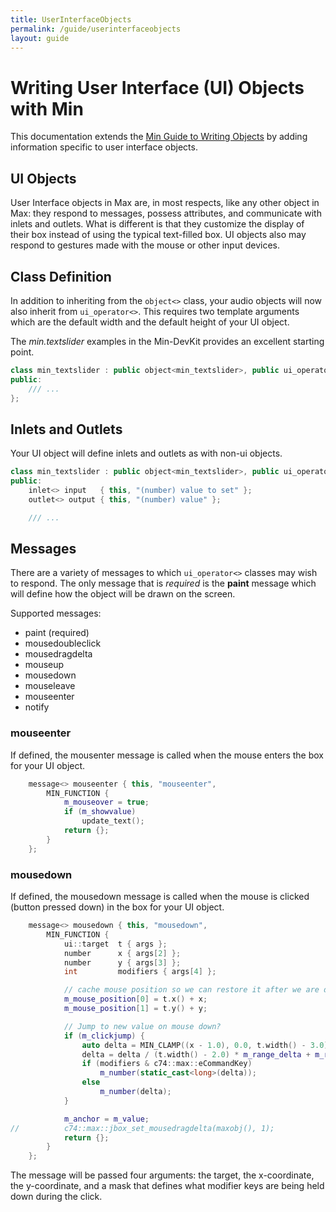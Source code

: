 ```yaml
---
title: UserInterfaceObjects
permalink: /guide/userinterfaceobjects
layout: guide
---
```

# Writing User Interface (UI) Objects with Min

This documentation extends the [Min Guide to Writing Objects](./GuideToWritingObjects) by adding information specific to user interface objects.

## UI Objects

User Interface objects in Max are, in most respects, like any other object in Max: they respond to messages, possess attributes, and communicate with inlets and outlets. What is different is that they customize the display of their box instead of using the typical text-filled box. UI objects also may respond to gestures made with the mouse or other input devices.

## Class Definition

In addition to inheriting from the `object<>` class, your audio objects will now also inherit from `ui_operator<>`. This requires two template arguments which are the default width and the default height of your UI object.

The *min.textslider* examples in the Min-DevKit provides an excellent starting point.

```c++
class min_textslider : public object<min_textslider>, public ui_operator<140,24> {
public:
	/// ...
};
```

## Inlets and Outlets

Your UI object will define inlets and outlets as with non-ui objects. 

```c++
class min_textslider : public object<min_textslider>, public ui_operator<140,24> {
public:
	inlet<>	input	{ this, "(number) value to set" };
	outlet<> output	{ this, "(number) value" };

	/// ...
```

## Messages

There are a variety of messages  to which `ui_operator<>` classes may wish to respond. The only message that is *required* is the **paint** message which will define how the object will be drawn on the screen.

Supported messages:

* paint (required)
* mousedoubleclick
* mousedragdelta
* mouseup
* mousedown
* mouseleave
* mouseenter
* notify





### mouseenter

If defined, the mousenter message is called when the mouse enters the box for your UI object.

```c++
	message<> mouseenter { this, "mouseenter",
		MIN_FUNCTION {
			m_mouseover = true;
			if (m_showvalue)
				update_text();
			return {};
		}
	};
```





### mousedown

If defined, the mousedown message is called when the mouse is clicked (button pressed down) in the box for your UI object.

```c++
	message<> mousedown { this, "mousedown",
		MIN_FUNCTION {
			ui::target	t { args };
			number		x { args[2] };
			number		y { args[3] };
			int			modifiers { args[4] };

			// cache mouse position so we can restore it after we are done
			m_mouse_position[0] = t.x() + x;
			m_mouse_position[1] = t.y() + y;

			// Jump to new value on mouse down?
			if (m_clickjump) {
				auto delta = MIN_CLAMP((x - 1.0), 0.0, t.width() - 3.0);		// substract for borders
				delta = delta / (t.width() - 2.0) * m_range_delta + m_range[0];
				if (modifiers & c74::max::eCommandKey)
					m_number(static_cast<long>(delta));							//when command-key pressed, jump to the nearest integer-value
				else
					m_number(delta);											// otherwise jump to a float value
			}

			m_anchor = m_value;
//			c74::max::jbox_set_mousedragdelta(maxobj(), 1);
			return {};
		}
	};
```

The message will be passed four arguments: the target, the x-coordinate, the y-coordinate, and a mask that defines what modifier keys are being held down during the click.


